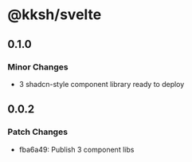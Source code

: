 # @kksh/svelte

## 0.1.0

### Minor Changes

- 3 shadcn-style component library ready to deploy

## 0.0.2

### Patch Changes

- fba6a49: Publish 3 component libs
